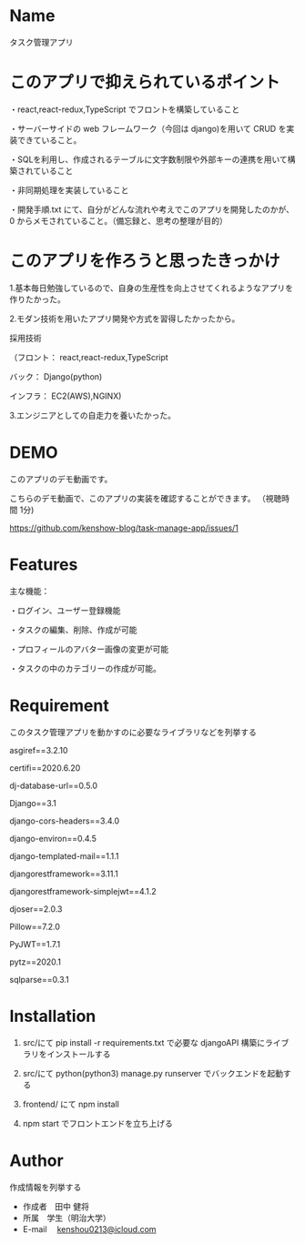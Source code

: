 # Name

タスク管理アプリ

# このアプリで抑えられているポイント

・react,react-redux,TypeScript でフロントを構築していること

・サーバーサイドの web フレームワーク（今回は django)を用いて CRUD を実装できていること。

・SQLを利用し、作成されるテーブルに文字数制限や外部キーの連携を用いて構築されていること

・非同期処理を実装していること

・開発手順.txt にて、自分がどんな流れや考えでこのアプリを開発したのかが、0 からメモされていること。（備忘録と、思考の整理が目的）


# このアプリを作ろうと思ったきっかけ

1.基本毎日勉強しているので、自身の生産性を向上させてくれるようなアプリを作りたかった。

2.モダン技術を用いたアプリ開発や方式を習得したかったから。

採用技術

（フロント： react,react-redux,TypeScript

 バック： Django(python)
 
 インフラ： EC2(AWS),NGINX)

3.エンジニアとしての自走力を養いたかった。


# DEMO
このアプリのデモ動画です。

こちらのデモ動画で、このアプリの実装を確認することができます。
（視聴時間 1分)

https://github.com/kenshow-blog/task-manage-app/issues/1

# Features

主な機能：

・ログイン、ユーザー登録機能

・タスクの編集、削除、作成が可能

・プロフィールのアバター画像の変更が可能

・タスクの中のカテゴリーの作成が可能。

# Requirement

このタスク管理アプリを動かすのに必要なライブラリなどを列挙する

asgiref==3.2.10

certifi==2020.6.20

dj-database-url==0.5.0

Django==3.1

django-cors-headers==3.4.0

django-environ==0.4.5

django-templated-mail==1.1.1

djangorestframework==3.11.1

djangorestframework-simplejwt==4.1.2

djoser==2.0.3

Pillow==7.2.0

PyJWT==1.7.1

pytz==2020.1

sqlparse==0.3.1

# Installation

1.  src/にて
    pip install -r requirements.txt
    で必要な djangoAPI 構築にライブラリをインストールする

2.  src/にて
    python(python3) manage.py runserver
    でバックエンドを起動する

3.  frontend/
    にて
    npm install

4.  npm start
    でフロントエンドを立ち上げる



# Author

作成情報を列挙する

- 作成者　田中 健将
- 所属　学生（明治大学）
- E-mail 　kenshou0213@icloud.com

